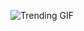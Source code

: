 ![Trending GIF](https://media1.giphy.com/media/v1.Y2lkPThiYjIxNzcyZXpodmV2dDZycWdwa2gwanByeDN6dTJxMnp6dDl2M3k5aTljbndnZCZlcD12MV9naWZzX3NlYXJjaCZjdD1n/CuuSHzuc0O166MRfjt/giphy.gif)
